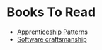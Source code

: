 # Books To Read
+ [Apprenticeship Patterns](https://www.oreilly.com/library/view/apprenticeship-patterns/9780596806842/)
+ [Software craftsmanship](https://www.oreilly.com/library/view/the-software-craftsman/9780134052625/)
